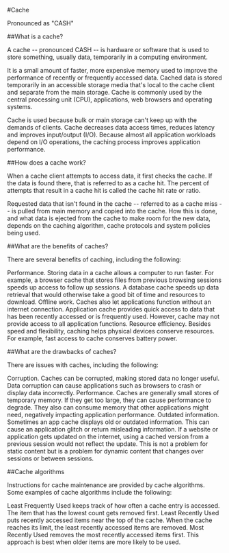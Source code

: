 
#Cache

Pronounced as "CASH"


##What is a cache?


A cache -- pronounced CASH -- is hardware or software that is used to store something, usually data, temporarily in a computing environment.

It is a small amount of faster, more expensive memory used to improve the performance of recently or frequently accessed data. Cached data is stored temporarily in an accessible storage media that's local to the cache client and separate from the main storage. Cache is commonly used by the central processing unit (CPU), applications, web browsers and operating systems.

Cache is used because bulk or main storage can't keep up with the demands of clients. Cache decreases data access times, reduces latency and improves input/output (I/O). Because almost all application workloads depend on I/O operations, the caching process improves application performance.


##How does a cache work?

When a cache client attempts to access data, it first checks the cache. If the data is found there, that is referred to as a cache hit. The percent of attempts that result in a cache hit is called the cache hit rate or ratio.

Requested data that isn't found in the cache -- referred to as a cache miss -- is pulled from main memory and copied into the cache. How this is done, and what data is ejected from the cache to make room for the new data, depends on the caching algorithm, cache protocols and system policies being used.


##What are the benefits of caches?

There are several benefits of caching, including the following:

Performance. Storing data in a cache allows a computer to run faster. For example, a browser cache that stores files from previous browsing sessions speeds up access to follow up sessions. A database cache speeds up data retrieval that would otherwise take a good bit of time and resources to download.
Offline work. Caches also let applications function without an internet connection. Application cache provides quick access to data that has been recently accessed or is frequently used. However, cache may not provide access to all application functions.
Resource efficiency. Besides speed and flexibility, caching helps physical devices conserve resources. For example, fast access to cache conserves battery power.


##What are the drawbacks of caches?

There are issues with caches, including the following:

Corruption. Caches can be corrupted, making stored data no longer useful. Data corruption can cause applications such as browsers to crash or display data incorrectly.
Performance. Caches are generally small stores of temporary memory. If they get too large, they can cause performance to degrade. They also can consume memory that other applications might need, negatively impacting application performance.
Outdated information. Sometimes an app cache displays old or outdated information. This can cause an application glitch or return misleading information. If a website or application gets updated on the internet, using a cached version from a previous session would not reflect the update. This is not a problem for static content but is a problem for dynamic content that changes over sessions or between sessions.


##Cache algorithms

Instructions for cache maintenance are provided by cache algorithms. Some examples of cache algorithms include the following:

Least Frequently Used keeps track of how often a cache entry is accessed. The item that has the lowest count gets removed first.
Least Recently Used puts recently accessed items near the top of the cache. When the cache reaches its limit, the least recently accessed items are removed.
Most Recently Used removes the most recently accessed items first. This approach is best when older items are more likely to be used.

